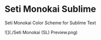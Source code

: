 Seti Monokai Sublime
====================

Seti Monokai Color Scheme for Sublime Text

![](./Seti Monokai (SL) Preview.png)